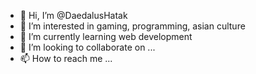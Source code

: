 - 👋 Hi, I’m @DaedalusHatak
- 👀 I’m interested in gaming, programming, asian culture
- 🌱 I’m currently learning web development
- 💞️ I’m looking to collaborate on ...
- 📫 How to reach me ...

<!---
DaedalusHatak/DaedalusHatak is a ✨ special ✨ repository because its `README.md` (this file) appears on your GitHub profile.
You can click the Preview link to take a look at your changes.
--->
